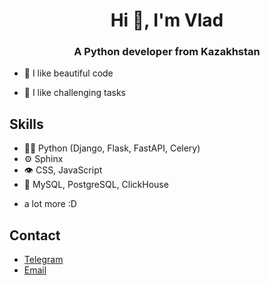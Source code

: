 <h1 align="center">Hi 👋, I'm Vlad</h1>
<h3 align="center">A Python developer from Kazakhstan</h3>

- 📝 I like beautiful code

- 🔑 I like challenging tasks


## Skills
- 👨‍💻 Python (Django, Flask, FastAPI, Celery)
- ⚙️ Sphinx
- 👁️ CSS, JavaScript
- 💽 MySQL, PostgreSQL, ClickHouse
+ a lot more :D

## Contact
- [Telegram](https://t.me/im_not_tequila)
- [Email](mailto:i.am.tequila1236@gmail.com)

